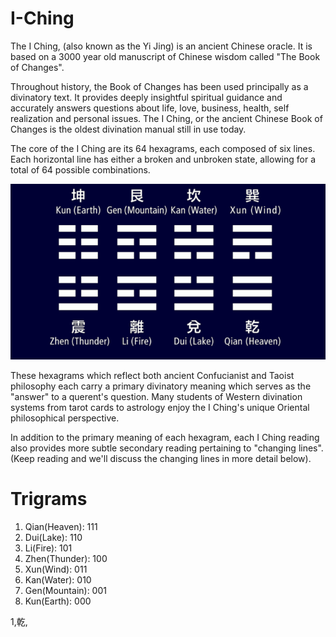 # I-Ching

The I Ching, (also known as the Yi Jing) is an ancient Chinese oracle. It is based on a 3000 year old manuscript of Chinese wisdom called "The Book of Changes".

Throughout history, the Book of Changes has been used principally as a divinatory text. It provides deeply insightful spiritual guidance and accurately answers questions about life, love, business, health, self realization and personal issues. The I Ching, or the ancient Chinese Book of Changes is the oldest divination manual still in use today.

The core of the I Ching are its 64 hexagrams, each composed of six lines. Each horizontal line has either a broken and unbroken state, allowing for a total of 64 possible combinations.

![- Eight I Ching hexagrams shown. There are 64 in total. -](docs/iching-hexagrams.png)

These hexagrams which reflect both ancient Confucianist and Taoist philosophy each carry a primary divinatory meaning which serves as the "answer" to a querent's question. Many students of Western divination systems from tarot cards to astrology enjoy the I Ching's unique Oriental philosophical perspective.

In addition to the primary meaning of each hexagram, each I Ching reading also provides more subtle secondary reading pertaining to "changing lines". (Keep reading and we'll discuss the changing lines in more detail below).

# Trigrams

1. Qian(Heaven): 111
2. Dui(Lake): 110
3. Li(Fire): 101
4. Zhen(Thunder): 100
5. Xun(Wind): 011
6. Kan(Water): 010
7. Gen(Mountain): 001
8. Kun(Earth): 000


1,乾,
